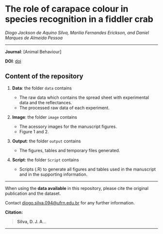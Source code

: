 # The role of carapace colour in species recognition in a fiddler crab

_Diogo Jackson de Aquino Silva, Marilia Fernandes Erickson, and Daniel Marques de Almeida Pessoa_
    
***

**Journal**: [Animal Behaviour]

**DOI**: [doi](doi)

## Content of the repository

1. __Data__: the folder `data` contains  
    * The raw data which contains the spread sheet with experimental data and the reflectances.
    * The processed raw data of each experiment.

2. __Image__: the folder `image` contains  
    * The acessory images for the manuscript figures.
    * Figure 1 and 2.

3. __Output__: the folder `output` contains  
    * The figures, tables and temporary files generated.
    
4. __Script__: the folder `Script` contains  
    * Scripts (.R) to generate all figures and tables used in the manuscript and in the supporting information.
    
***

When using the __data available__ in this repository, please cite the original publication and the dataset.  

Contact diogo.silva.094@ufrn.edu.br for any further information.  

**Citation:**

> **Silva, D. J. A**...
***
